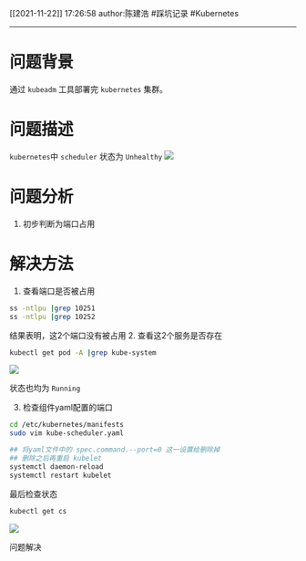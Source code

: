 [[2021-11-22]]
17:26:58
author:陈建浩
#踩坑记录  #Kubernetes

--- 

# 问题背景
通过 `kubeadm` 工具部署完 `kubernetes` 集群。
# 问题描述
`kubernetes`中 `scheduler` 状态为 `Unhealthy`
![](https://images-1306554305.cos.ap-guangzhou.myqcloud.com/1756619-20201221105925745-342494989.png)

# 问题分析
1. 初步判断为端口占用

# 解决方法
1. 查看端口是否被占用

```bash
ss -ntlpu |grep 10251 
ss -ntlpu |grep 10252
```
结果表明，这2个端口没有被占用
2. 查看这2个服务是否存在

```bash
kubectl get pod -A |grep kube-system
```
![](https://images-1306554305.cos.ap-guangzhou.myqcloud.com/2021-11-22_17-31.png)

状态也均为 `Running`

3. 检查组件yaml配置的端口

```bash
cd /etc/kubernetes/manifests
sudo vim kube-scheduler.yaml

## 将yaml文件中的 spec.command.--port=0 这一设置给删除掉
## 删除之后再重启 kubelet
systemctl daemon-reload
systemctl restart kubelet
```

最后检查状态
```bash
kubectl get cs
```
![](https://images-1306554305.cos.ap-guangzhou.myqcloud.com/2021-11-22_17-38.png)

问题解决